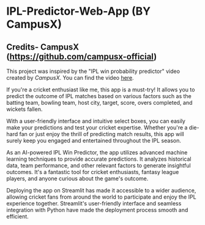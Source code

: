 # IPL-Predictor-Web-App (BY CampusX)

## Credits- CampusX (https://github.com/campusx-official)

This project was inspired by the "IPL win probability predictor" video created by *CampusX*. You can find the video [here](https://www.youtube.com/watch?v=Ok_zkfWC0gI&t=281s&ab_channel=CampusX).


If you're a cricket enthusiast like me, this app is a must-try! It allows you to predict the outcome of IPL matches based on various factors such as the batting team, bowling team, host city, target, score, overs completed, and wickets fallen.

With a user-friendly interface and intuitive select boxes, you can easily make your predictions and test your cricket expertise. Whether you're a die-hard fan or just enjoy the thrill of predicting match results, this app will surely keep you engaged and entertained throughout the IPL season.

As an AI-powered IPL Win Predictor, the app utilizes advanced machine learning techniques to provide accurate predictions. It analyzes historical data, team performance, and other relevant factors to generate insightful outcomes. It's a fantastic tool for cricket enthusiasts, fantasy league players, and anyone curious about the game's outcome.

Deploying the app on Streamlit has made it accessible to a wider audience, allowing cricket fans from around the world to participate and enjoy the IPL experience together. Streamlit's user-friendly interface and seamless integration with Python have made the deployment process smooth and efficient.

